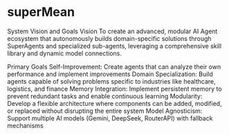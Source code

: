 # superMean
System Vision and Goals
Vision
To create an advanced, modular AI Agent ecosystem that autonomously builds domain-specific solutions through SuperAgents and specialized sub-agents, leveraging a comprehensive skill library and dynamic model connections.

Primary Goals
Self-Improvement: Create agents that can analyze their own performance and implement improvements
Domain Specialization: Build agents capable of solving problems specific to industries like healthcare, logistics, and finance
Memory Integration: Implement persistent memory to prevent redundant tasks and enable continuous learning
Modularity: Develop a flexible architecture where components can be added, modified, or replaced without disrupting the entire system
Model Agnosticism: Support multiple AI models (Gemini, DeepSeek, RouterAPI) with fallback mechanisms
